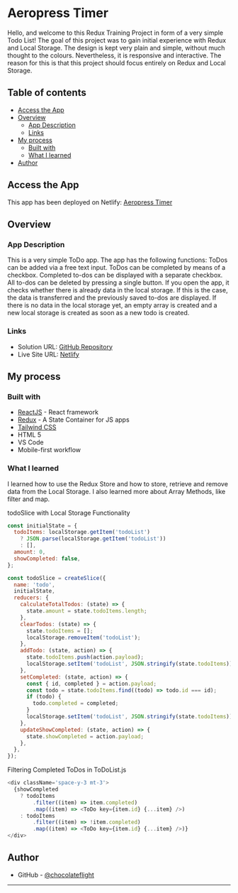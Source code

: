 # Aeropress Timer

Hello, and welcome to this Redux Training Project in form of a very simple Todo List! The goal of this project was to gain initial experience with Redux and Local Storage. The design is kept very plain and simple, without much thought to the colours. Nevertheless, it is responsive and interactive. The reason for this is that this project should focus entirely on Redux and Local Storage.


## Table of contents

- [Access the App](#access-the-app)
- [Overview](#overview)
  - [App Description](#app-description)
  - [Links](#links)
- [My process](#my-process)
  - [Built with](#built-with)
  - [What I learned](#what-i-learned)
- [Author](#author)

## Access the App
This app has been deployed on Netlify: [Aeropress Timer](https://chocolateflight-aeropress-timer.netlify.app/)

## Overview

### App Description
This is a very simple ToDo app. The app has the following functions: ToDos can be added via a free text input. ToDos can be completed by means of a checkbox. Completed to-dos can be displayed with a separate checkbox. All to-dos can be deleted by pressing a single button. If you open the app, it checks whether there is already data in the local storage. If this is the case, the data is transferred and the previously saved to-dos are displayed. If there is no data in the local storage yet, an empty array is created and a new local storage is created as soon as a new todo is created. 

### Links

- Solution URL: [GitHub Repository](#)
- Live Site URL: [Netlify](#)

## My process

### Built with

- [ReactJS](https://reactjs.org/) - React framework
- [Redux](https://redux.js.org/) - A State Container for JS apps
- [Tailwind CSS](https://tailwindcss.com/)
- HTML 5
- VS Code
- Mobile-first workflow

### What I learned

I learned how to use the Redux Store and how to store, retrieve and remove data from the Local Storage. I also learned more about Array Methods, like filter and map.

todoSlice with Local Storage Functionality

```js
const initialState = {
  todoItems: localStorage.getItem('todoList')
    ? JSON.parse(localStorage.getItem('todoList'))
    : [],
  amount: 0,
  showCompleted: false,
};

const todoSlice = createSlice({
  name: 'todo',
  initialState,
  reducers: {
    calculateTotalTodos: (state) => {
      state.amount = state.todoItems.length;
    },
    clearTodos: (state) => {
      state.todoItems = [];
      localStorage.removeItem('todoList');
    },
    addTodo: (state, action) => {
      state.todoItems.push(action.payload);
      localStorage.setItem('todoList', JSON.stringify(state.todoItems));
    },
    setCompleted: (state, action) => {
      const { id, completed } = action.payload;
      const todo = state.todoItems.find((todo) => todo.id === id);
      if (todo) {
        todo.completed = completed;
      }
      localStorage.setItem('todoList', JSON.stringify(state.todoItems));
    },
    updateShowCompleted: (state, action) => {
      state.showCompleted = action.payload;
    },
  },
});
```

Filtering Completed ToDos in ToDoList.js

```js
<div className='space-y-3 mt-3'>
  {showCompleted
    ? todoItems
        .filter((item) => item.completed)
        .map((item) => <ToDo key={item.id} {...item} />)
    : todoItems
        .filter((item) => !item.completed)
        .map((item) => <ToDo key={item.id} {...item} />)}
</div>
```


## Author

- GitHub - [@chocolateflight](https://github.com/chocolateflight)

---------

